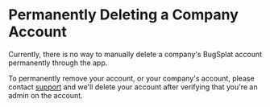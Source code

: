 # Permanently Deleting a Company Account

Currently, there is no way to manually delete a company's BugSplat account permanently through the app. 

To permanently remove your account, or your company's account, please contact [support](mailto:support@bugsplat.com) and we'll delete your account after verifying that you're an admin on the account.

